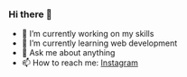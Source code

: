### Hi there 👋
- 🔭 I’m currently working on my skills
- 🌱 I’m currently learning web development
- 💬 Ask me about anything
- 📫 How to reach me: [Instagram](https://instagram.com/_shreyas_waghchaure_)
